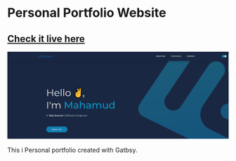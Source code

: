 # Personal Portfolio Website

## [Check it live here](https://mahamudportfolio.netlify.app/)

![Thumbnail](thumbnail.png)

This i Personal portfolio created with Gatbsy.
